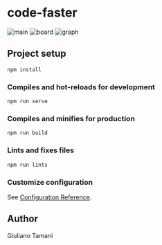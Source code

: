 # code-faster


![main](https://i.ibb.co/fvRthKX/2.png)
![board](https://i.ibb.co/vdFr74W/board.png)
![graph](https://i.ibb.co/R3fPZn9/graph.png)




## Project setup
```
npm install
```

### Compiles and hot-reloads for development
```
npm run serve
```

### Compiles and minifies for production
```
npm run build
```

### Lints and fixes files
```
npm run lints
```

### Customize configuration
See [Configuration Reference](https://cli.vuejs.org/config/).


## Author
Giuliano Tamani